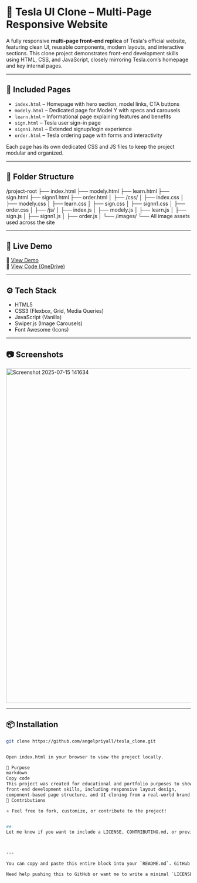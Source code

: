 # 🚗 Tesla UI Clone – Multi-Page Responsive Website

A fully responsive **multi-page front-end replica** of Tesla's official website, featuring clean UI, reusable components, modern layouts, and interactive sections. This clone project demonstrates front-end development skills using HTML, CSS, and JavaScript, closely mirroring Tesla.com’s homepage and key internal pages.

---

## 📄 Included Pages

- `index.html` – Homepage with hero section, model links, CTA buttons  
- `modely.html` – Dedicated page for Model Y with specs and carousels  
- `learn.html` – Informational page explaining features and benefits  
- `sign.html` – Tesla user sign-in page  
- `signn1.html` – Extended signup/login experience  
- `order.html` – Tesla ordering page with forms and interactivity  

Each page has its own dedicated CSS and JS files to keep the project modular and organized.

---

## 📁 Folder Structure
/project-root
├── index.html
├── modely.html
├── learn.html
├── sign.html
├── signn1.html
├── order.html
│
├── /css/
│ ├── index.css
│ ├── modely.css
│ ├── learn.css
│ ├── sign.css
│ ├── signn1.css
│ ├── order.css
│
├── /js/
│ ├── index.js
│ ├── modely.js
│ ├── learn.js
│ ├── sign.js
│ ├── signn1.js
│ ├── order.js
│
└── /images/
└── All image assets used across the site




---

## 🚀 Live Demo

🔗 [View Demo](https://tesla-catalog.netlify.app/)  
📂 [View Code (OneDrive)](https://1drv.ms/f/c/4a24de587de0393a/EvEEhGoDscNMirQ1IWhZlhEB0P0VYLhEvpKlgosrXy4CXA?e=xsBikv)

---

## ⚙️ Tech Stack

- HTML5  
- CSS3 (Flexbox, Grid, Media Queries)  
- JavaScript (Vanilla)  
- Swiper.js (Image Carousels)  
- Font Awesome (Icons)

---

## 📷 Screenshots

<img width="935" height="911" alt="Screenshot 2025-07-15 141634" src="https://github.com/user-attachments/assets/c6dfd7ad-6881-433c-a5ad-2db88f6999d2" />

---

## 📦 Installation

```bash
git clone https://github.com/angelpriyall/tesla_clone.git


Open index.html in your browser to view the project locally.

📌 Purpose
markdown
Copy code
This project was created for educational and portfolio purposes to showcase
front-end development skills, including responsive layout design,
component-based page structure, and UI cloning from a real-world brand (Tesla).
🤝 Contributions

⭐ Feel free to fork, customize, or contribute to the project!


##
Let me know if you want to include a LICENSE, CONTRIBUTING.md, or preview.mp4 section.



---

You can copy and paste this entire block into your `README.md`. GitHub will render all the headers, lists, code blocks, and screenshots properly.

Need help pushing this to GitHub or want me to write a minimal `LICENSE` file (like MIT)?











